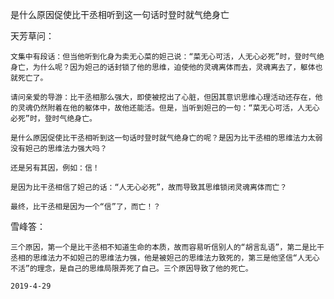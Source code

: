 是什么原因促使比干丞相听到这一句话时登时就气绝身亡


天芳草问：

    文集中有段话：但当他听到化身为卖无心菜的妲己说：“菜无心可活，人无心必死”时，登时气绝身亡，为什么呢？因为妲己的话封锁了他的思维，迫使他的灵魂离体而去，灵魂离去了，躯体也就死亡了。

    请问亲爱的导游：比干丞相那么强大，即使被挖出了心脏，但因其意识思维心理活动还存在，他的灵魂仍然附着在他的躯体中，故他还能活。但是，当听到妲己的一句：“菜无心可活，人无心必死”时，登时气绝身亡。

    是什么原因促使比干丞相听到这一句话时登时就气绝身亡的呢？是因为比干丞相的思维法力太弱没有妲己的思维法力强大吗？

    还是另有其因，例如：信！

    是因为比干丞相信了妲己的话：“人无心必死”，故而导致其思维锁闭灵魂离体而亡？

    最终，比干丞相是因为一个“信”了，而亡！？


雪峰答：

    三个原因，第一个是比干丞相不知道生命的本质，故而容易听信别人的“胡言乱语”，第二是比干丞相的思维法力不如妲己的思维法力强，他是被妲己的思维法力致死的，第三是他坚信“人无心不活”的理念，是自己的思维局限弄死了自己。三个原因导致了他的死亡。

    2019-4-29



